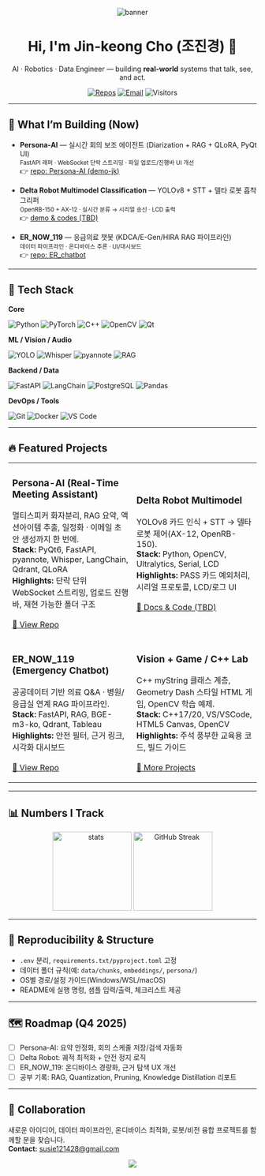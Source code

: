 <!-- Profile Banner -->
<p align="center">
  <img src="https://capsule-render.vercel.app/api?type=waving&height=180&text=PersonaJK%20Lab&fontAlign=50&fontAlignY=40&desc=AI%20%F0%9F%A4%96%20%2B%20Robotics%20%2B%20Data%20Engineering&color=0:00D1B2,100:FFF275" alt="banner"/>
</p>

<h1 align="center">Hi, I'm Jin-keong Cho (조진경) 👋</h1>

<p align="center">
AI · Robotics · Data Engineer — building <b>real-world</b> systems that talk, see, and act.
</p>

<p align="center">
  <a href="https://github.com/susie1214?tab=repositories"><img alt="Repos" src="https://img.shields.io/badge/Repos-Open-blue?style=flat-square"></a>
  <a href="mailto:jincho.ai.dev@gmail.com"><img alt="Email" src="https://img.shields.io/badge/Contact-Email-informational?style=flat-square"></a>
  <img alt="Visitors" src="https://komarev.com/ghpvc/?username=susie1214&style=flat-square&color=brightgreen"/>
</p>

---

## 🚀 What I’m Building (Now)

- **Persona-AI** — 실시간 회의 보조 에이전트 (Diarization + RAG + QLoRA, PyQt UI)  
  <sub>FastAPI 래퍼 · WebSocket 단락 스트리밍 · 파일 업로드/진행바 UI 개선</sub>  
  👉 <a href="https://github.com/susie1214/Persona-AI/tree/demo-jk">repo: Persona-AI (demo-jk)</a>

- **Delta Robot Multimodel Classification** — YOLOv8 + STT + 델타 로봇 흡착 그리퍼  
  <sub>OpenRB-150 + AX-12 · 실시간 분류 → 시리얼 송신 · LCD 출력</sub>  
  👉 <a href="https://github.com/susie1214">demo & codes (TBD)</a>

- **ER_NOW_119** — 응급의료 챗봇 (KDCA/E-Gen/HIRA RAG 파이프라인)  
  <sub>데이터 파이프라인 · 온디바이스 추론 · UI/대시보드</sub>  
  👉 <a href="https://github.com/susie1214/ER_chatbot">repo: ER_chatbot</a>

---

## 🧰 Tech Stack

**Core**
  
![Python](https://img.shields.io/badge/Python-3.11~3.13-3776AB?logo=python&logoColor=white)
![PyTorch](https://img.shields.io/badge/PyTorch-2.x-EE4C2C?logo=pytorch&logoColor=white)
![C++](https://img.shields.io/badge/C++-17/20-00599C?logo=c%2B%2B&logoColor=white)
![OpenCV](https://img.shields.io/badge/OpenCV-4.x-5C3EE8?logo=opencv&logoColor=white)
![Qt](https://img.shields.io/badge/PySide6/PyQt6-UI-41CD52?logo=qt&logoColor=white)

**ML / Vision / Audio**

![YOLO](https://img.shields.io/badge/YOLOv5~v11-vision-black)
![Whisper](https://img.shields.io/badge/Whisper-STT-000000?logo=openai&logoColor=white)
![pyannote](https://img.shields.io/badge/pyannote-diarization-FF6F00)
![RAG](https://img.shields.io/badge/RAG-Qdrant%2FFAISS-4A90E2)

**Backend / Data**

![FastAPI](https://img.shields.io/badge/FastAPI-API-009688?logo=fastapi&logoColor=white)
![LangChain](https://img.shields.io/badge/LangChain-Graphs-1C3C3C)
![PostgreSQL](https://img.shields.io/badge/PostgreSQL-DB-4169E1?logo=postgresql&logoColor=white)
![Pandas](https://img.shields.io/badge/Pandas-EDA-150458?logo=pandas&logoColor=white)

**DevOps / Tools**

![Git](https://img.shields.io/badge/Git-commit--driven-F05032?logo=git&logoColor=white)
![Docker](https://img.shields.io/badge/Docker-optional-2496ED?logo=docker&logoColor=white)
![VS Code](https://img.shields.io/badge/VS%20Code-Windows%2FWSL%2FmacOS-007ACC?logo=visualstudiocode&logoColor=white)

---

## 🔥 Featured Projects

<table>
<tr>
<td width="50%">
  
### Persona-AI (Real-Time Meeting Assistant)
멀티스피커 화자분리, RAG 요약, 액션아이템 추출, 일정화 · 이메일 초안 생성까지 한 번에.  
<b>Stack:</b> PyQt6, FastAPI, pyannote, Whisper, LangChain, Qdrant, QLoRA  
<b>Highlights:</b> 단락 단위 WebSocket 스트리밍, 업로드 진행바, 재현 가능한 폴더 구조  
<br/>
<a href="https://github.com/susie1214/Persona-AI/tree/demo-jk">🔗 View Repo</a>
</td>
<td width="50%">

### Delta Robot Multimodel
YOLOv8 카드 인식 + STT → 델타 로봇 제어(AX-12, OpenRB-150).  
<b>Stack:</b> Python, OpenCV, Ultralytics, Serial, LCD  
<b>Highlights:</b> PASS 카드 예외처리, 시리얼 프로토콜, LCD/로그 UI  
<br/>
<a href="https://github.com/susie1214">🔗 Docs & Code (TBD)</a>
</td>
</tr>

<tr>
<td width="50%">

### ER_NOW_119 (Emergency Chatbot)
공공데이터 기반 의료 Q&A · 병원/응급실 연계 RAG 파이프라인.  
<b>Stack:</b> FastAPI, RAG, BGE-m3-ko, Qdrant, Tableau  
<b>Highlights:</b> 안전 필터, 근거 링크, 시각화 대시보드  
<br/>
<a href="https://github.com/susie1214/ER_chatbot">🔗 View Repo</a>
</td>
<td width="50%">

### Vision + Game / C++ Lab
C++ myString 클래스 계층, Geometry Dash 스타일 HTML 게임, OpenCV 학습 예제.  
<b>Stack:</b> C++17/20, VS/VSCode, HTML5 Canvas, OpenCV  
<b>Highlights:</b> 주석 풍부한 교육용 코드, 빌드 가이드  
<br/>
<a href="https://github.com/susie1214?tab=repositories">🔗 More Projects</a>
</td>
</tr>
</table>

---

## 📊 Numbers I Track

<p align="center">
  <img height="160" src="https://github-readme-stats.vercel.app/api?username=susie1214&show_icons=true&rank_icon=percentile&hide_border=true" alt="stats"/>
  <img height="160" src="https://streak-stats.demolab.com/?user=susie1214&theme=tokyonight&hide_border=true" alt="GitHub Streak"/>
</p>

---

## 🧪 Reproducibility & Structure

- `.env` 분리, `requirements.txt/pyproject.toml` 고정
- 데이터 폴더 규칙(예: `data/chunks`, `embeddings/`, `persona/`)
- OS별 경로/설정 가이드(Windows/WSL/macOS)
- README에 실행 명령, 샘플 입력/출력, 체크리스트 제공

---

## 🗺 Roadmap (Q4 2025)

- [ ] Persona-AI: 요약 안정화, 회의 스케줄 저장/검색 자동화  
- [ ] Delta Robot: 궤적 최적화 + 안전 정지 로직  
- [ ] ER_NOW_119: 온디바이스 경량화, 근거 탐색 UX 개선  
- [ ] 공부 기록: RAG, Quantization, Pruning, Knowledge Distillation  리포트

---

## 🤝 Collaboration

새로운 아이디어, 데이터 파이프라인, 온디바이스 최적화, 로봇/비전 융합 프로젝트를 함께할 분을 찾습니다.  
**Contact:** susie121428@gmail.com

<p align="center">
  <img src="https://capsule-render.vercel.app/api?type=rect&color=0:00D1B2,50:FFF275&text=Let's%20build%20useful%20AI%20together!&fontAlign=50&fontAlignY=50&fontSize=23&height=55&fontColor=333333"/>
</p>
